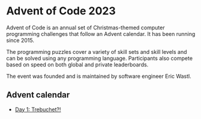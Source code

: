 # Advent of Code 2023

Advent of Code is an annual set of Christmas-themed computer programming challenges that follow an Advent calendar. It has been running since 2015.

The programming puzzles cover a variety of skill sets and skill levels and can be solved using any programming language. Participants also compete based on speed on both global and private leaderboards.

The event was founded and is maintained by software engineer Eric Wastl.

## Advent calendar

- [Day 1: Trebuchet?!](day1/README.md)
